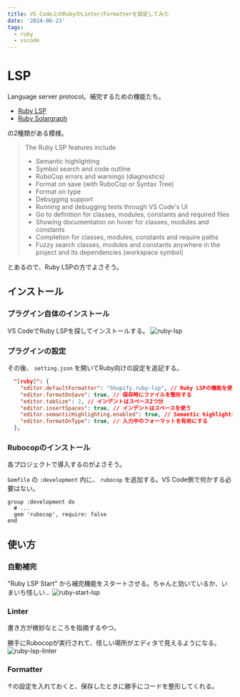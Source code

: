 ```yaml
---
title: VS Code上のRubyのLinter/Formatterを設定してみた
date: '2024-06-23'
tags:
  - ruby
  - vscode
---
```


LSP
===

Language server protocol。補完するための機能たち。

- [Ruby LSP](https://marketplace.visualstudio.com/items?itemName=Shopify.ruby-lsp)
- [Ruby Solargraph](https://marketplace.visualstudio.com/items?itemName=castwide.solargraph)

の2種類がある模様。

> The Ruby LSP features include
> 
> - Semantic highlighting
> - Symbol search and code outline
> - RuboCop errors and warnings (diagnostics)
> - Format on save (with RuboCop or Syntax Tree)
> - Format on type
> - Debugging support
> - Running and debugging tests through VS Code's UI
> - Go to definition for classes, modules, constants and required files
> - Showing documentaton on hover for classes, modules and constants
> - Completion for classes, modules, constants and require paths
> - Fuzzy search classes, modules and constants anywhere in the project and its dependencies (workspace symbol)

とあるので、Ruby LSPの方でよさそう。

## インストール

### プラグイン自体のインストール

VS CodeでRuby LSPを探してインストールする。
![ruby-lsp](images/ruby-lsp.png)

### プラグインの設定

その後、 `setting.json` を開いてRuby向けの設定を追記する。

```json:setting.json
  "[ruby]": {
    "editor.defaultFormatter": "Shopify.ruby-lsp", // Ruby LSPの機能を使ってコードを整形するぞ、宣言。Ruby LSPは裏でRubocopとかを使うらしいです
    "editor.formatOnSave": true, // 保存時にファイルを整形する
    "editor.tabSize": 2, // インデントはスペース2つ分
    "editor.insertSpaces": true, // インデントはスペースを使う
    "editor.semanticHighlighting.enabled": true, // Semantic highlightingってなんだ？
    "editor.formatOnType": true, // 入力中のフォーマットを有効にする
  },
```

### Rubocopのインストール

各プロジェクトで導入するのがよさそう。

`Gemfile` の `:development` 内に、 `rubocop` を追加する。VS Code側で何かする必要はない。

```ruby:Gemfile
group :development do
  # ...
  gem 'rubocop', require: false
end
```

## 使い方

### 自動補完

"Ruby LSP Start" から補完機能をスタートさせる。ちゃんと効いているか、いまいち怪しい…
![ruby-start-lsp](images/ruby-start-lsp.png)

### Linter

書き方が微妙なところを指摘するやつ。

勝手にRubocopが実行されて、怪しい場所がエディタで見えるようになる。
![ruby-lsp-linter](images/ruby-lsp-linter.png)

### Formatter

↑の設定を入れておくと、保存したときに勝手にコードを整形してくれる。
